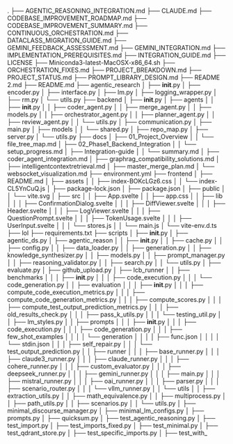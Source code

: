 .
├── AGENTIC_REASONING_INTEGRATION.md
├── CLAUDE.md
├── CODEBASE_IMPROVEMENT_ROADMAP.md
├── CODEBASE_IMPROVEMENT_SUMMARY.md
├── CONTINUOUS_ORCHESTRATION.md
├── DATACLASS_MIGRATION_GUIDE.md
├── GEMINI_FEEDBACK_ASSESSMENT.md
├── GEMINI_INTEGRATION.md
├── IMPLEMENTATION_PREREQUISITES.md
├── INTEGRATION_GUIDE.md
├── LICENSE
├── Miniconda3-latest-MacOSX-x86_64.sh
├── ORCHESTRATION_FIXES.md
├── PROJECT_BREAKDOWN.md
├── PROJECT_STATUS.md
├── PROMPT_LIBRARY_DESIGN.md
├── README 2.md
├── README.md
├── agentic_research
│   ├── __init__.py
│   ├── encoder.py
│   ├── interface.py
│   ├── lm.py
│   ├── logging_wrapper.py
│   ├── rm.py
│   └── utils.py
├── backend
│   ├── __init__.py
│   ├── agents
│   │   ├── __init__.py
│   │   ├── coder_agent.py
│   │   ├── merge_agent.py
│   │   ├── models.py
│   │   ├── orchestrator_agent.py
│   │   ├── planner_agent.py
│   │   ├── review_agent.py
│   │   └── utils.py
│   ├── communication.py
│   ├── main.py
│   ├── models
│   │   └── shared.py
│   ├── repo_map.py
│   ├── server.py
│   └── utils.py
├── docs
│   ├── 01_Project_Overview
│   │   └── file_tree_map.md
│   ├── 02_Phase1_Backend_Integration
│   │   └── setup_progress.md
│   ├── Integration-guide
│   │   └── summary.md
│   ├── coder_agent_integration.md
│   ├── graphrag_compatibility_solutions.md
│   ├── intelligentcontextretrieval.md
│   ├── master_merge_plan.md
│   └── websocket_visualization.md
├── environment.yml
├── frontend
│   ├── README.md
│   ├── assets
│   │   ├── index-BOKcLGz6.css
│   │   └── index-CL5YnCuQ.js
│   ├── package-lock.json
│   ├── package.json
│   ├── public
│   │   └── vite.svg
│   ├── src
│   │   ├── App.svelte
│   │   ├── app.css
│   │   ├── lib
│   │   │   ├── ConfirmationDialog.svelte
│   │   │   ├── DiffViewer.svelte
│   │   │   ├── Header.svelte
│   │   │   ├── LogViewer.svelte
│   │   │   ├── QuestionPrompt.svelte
│   │   │   ├── TokenUsage.svelte
│   │   │   ├── UserInput.svelte
│   │   │   └── stores.js
│   │   └── main.js
│   └── vite-env.d.ts
├── lol
├── requirements.txt
├── scripts
│   ├── __init__.py
│   ├── agentic_ds.py
│   ├── agentic_reason
│   │   ├── __init__.py
│   │   ├── cache.py
│   │   ├── config.py
│   │   ├── data_loader.py
│   │   ├── generation.py
│   │   ├── knowledge_synthesizer.py
│   │   ├── models.py
│   │   ├── prompt_manager.py
│   │   ├── reasoning_validator.py
│   │   ├── search.py
│   │   └── utils.py
│   ├── evaluate.py
│   ├── github_upload.py
│   ├── lcb_runner
│   │   ├── benchmarks
│   │   │   ├── __init__.py
│   │   │   ├── code_execution.py
│   │   │   └── code_generation.py
│   │   ├── evaluation
│   │   │   ├── __init__.py
│   │   │   ├── compute_code_execution_metrics.py
│   │   │   ├── compute_code_generation_metrics.py
│   │   │   ├── compute_scores.py
│   │   │   ├── compute_test_output_prediction_metrics.py
│   │   │   ├── old_results_check.py
│   │   │   ├── pass_k_utils.py
│   │   │   └── testing_util.py
│   │   ├── lm_styles.py
│   │   ├── prompts
│   │   │   ├── __init__.py
│   │   │   ├── code_execution.py
│   │   │   ├── code_generation.py
│   │   │   ├── few_shot_examples
│   │   │   │   └── generation
│   │   │   │       ├── func.json
│   │   │   │       └── stdin.json
│   │   │   ├── self_repair.py
│   │   │   └── test_output_prediction.py
│   │   ├── runner
│   │   │   ├── base_runner.py
│   │   │   ├── claude3_runner.py
│   │   │   ├── claude_runner.py
│   │   │   ├── cohere_runner.py
│   │   │   ├── custom_evaluator.py
│   │   │   ├── deepseek_runner.py
│   │   │   ├── gemini_runner.py
│   │   │   ├── main.py
│   │   │   ├── mistral_runner.py
│   │   │   ├── oai_runner.py
│   │   │   ├── parser.py
│   │   │   ├── scenario_router.py
│   │   │   └── vllm_runner.py
│   │   └── utils
│   │       ├── extraction_utils.py
│   │       ├── math_equivalence.py
│   │       ├── multiprocess.py
│   │       ├── path_utils.py
│   │       ├── scenarios.py
│   │       └── utils.py
│   ├── minimal_discourse_manager.py
│   ├── minimal_lm_configs.py
│   ├── prompts.py
│   ├── quicksum.py
│   ├── test_agentic_reasoning.py
│   ├── test_import.py
│   ├── test_imports_fixed.py
│   ├── test_minimal.py
│   ├── test_qdrant_store.py
│   ├── test_specific_imports.py
│   ├── test_with_